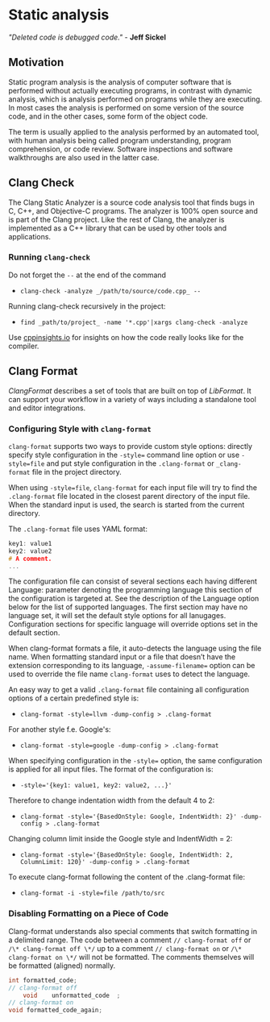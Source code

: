 # Static analysis

_"Deleted code is debugged code."_ - **Jeff Sickel**

## **Motivation**

Static program analysis is the analysis of computer software that is performed without actually executing programs, in contrast with dynamic analysis, which is analysis performed on programs while they are executing. In most cases the analysis is performed on some version of the source code, and in the other cases, some form of the object code.

The term is usually applied to the analysis performed by an automated tool, with human analysis being called program understanding, program comprehension, or code review. Software inspections and software walkthroughs are also used in the latter case.

## **Clang Check**

The Clang Static Analyzer is a source code analysis tool that finds bugs in C, C++, and Objective-C programs. The analyzer is 100% open source and is part of the Clang project. Like the rest of Clang, the analyzer is implemented as a C++ library that can be used by other tools and applications.

### **Running `clang-check`**

Do not forget the `--` at the end of the command

* `clang-check -analyze _/path/to/source/code.cpp_ --`

Running clang-check recursively in the project:

* `find _path/to/project_ -name '*.cpp'|xargs clang-check -analyze`

Use [cppinsights.io](https://cppinsights.io) for insights on how the code really looks like for the compiler.

## **Clang Format**

_ClangFormat_ describes a set of tools that are built on top of _LibFormat_. It can support your workflow in a variety of ways including a standalone tool and editor integrations.

### **Configuring Style with `clang-format`**

`clang-format` supports two ways to provide custom style options: directly specify style configuration in the `-style=` command line option or use `-style=file` and put style configuration in the `.clang-format` or `_clang-format` file in the project directory.

When using `-style=file`, `clang-format` for each input file will try to find the `.clang-format` file located in the closest parent directory of the input file. When the standard input is used, the search is started from the current directory.

The `.clang-format` file uses YAML format:

```cpp
key1: value1
key2: value2
# A comment.
...
```

The configuration file can consist of several sections each having different Language: parameter denoting the programming language this section of the configuration is targeted at. See the description of the Language option below for the list of supported languages. The first section may have no language set, it will set the default style options for all lanugages. Configuration sections for specific language will override options set in the default section.

When clang-format formats a file, it auto-detects the language using the file name. When formatting standard input or a file that doesn’t have the extension corresponding to its language, `-assume-filename=` option can be used to override the file name `clang-format` uses to detect the language.

An easy way to get a valid `.clang-format` file containing all configuration options of a certain predefined style is:

* `clang-format -style=llvm -dump-config > .clang-format`

For another style f.e. Google's:

* `clang-format -style=google -dump-config > .clang-format`

When specifying configuration in the `-style=` option, the same configuration is applied for all input files. The format of the configuration is:

* `-style='{key1: value1, key2: value2, ...}'`

Therefore to change indentation width from the default 4 to 2:

* `clang-format -style='{BasedOnStyle: Google, IndentWidth: 2}' -dump-config > .clang-format`

Changing column limit inside the Google style and IndentWidth = 2:

* `clang-format -style='{BasedOnStyle: Google, IndentWidth: 2, ColumnLimit: 120}' -dump-config > .clang-format`

To execute clang-format following the content of the .clang-format file:

* `clang-format -i -style=file /path/to/src`

### **Disabling Formatting on a Piece of Code**

Clang-format understands also special comments that switch formatting in a delimited range. The code between a comment `// clang-format off` or `/\* clang-format off \*/` up to a comment `// clang-format on` or `/\* clang-format on \*/` will not be formatted. The comments themselves will be formatted (aligned) normally.

```cpp
int formatted_code;
// clang-format off
    void    unformatted_code  ;
// clang-format on
void formatted_code_again;
```
